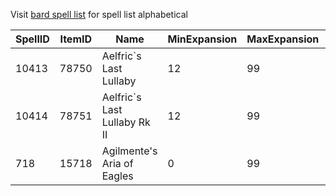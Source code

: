 Visit [bard spell list](http://mqemulator.net/spells.php?name=&class=8&minlevel=&maxlevel=&spelleffect=&isearch=Search) for spell list alphabetical


SpellID|ItemID|Name|MinExpansion|MaxExpansion|Note|
|---|---|---|---|---|---|
10413|78750|Aelfric`s Last Lullaby|12|99|
10414|78751|Aelfric`s Last Lullaby Rk II|12|99|
718|15718|Agilmente's Aria of Eagles|0|99|

